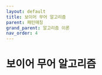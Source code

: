 ```yaml
---
layout: default
title: 보이어 무어 알고리즘
parent: 패턴매칭
grand_parent: 알고리즘 이론
nav_order: 4
---
```


# 보이어 무어 알고리즘
